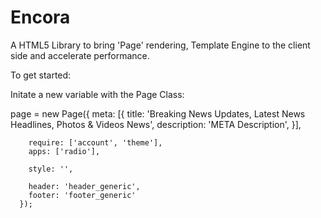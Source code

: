 # Encora
A HTML5 Library to bring 'Page' rendering, Template Engine to the client side and accelerate performance.

To get started:


Initate a new variable with the Page Class:

  page = new Page({
        meta: [{
          title: 'Breaking News Updates, Latest News Headlines, Photos & Videos News',
          description: 'META Description',
        }],

        require: ['account', 'theme'],
        apps: ['radio'],

        style: '',

        header: 'header_generic',
        footer: 'footer_generic'
      });
